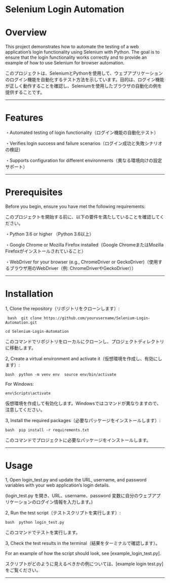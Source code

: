 

# Selenium Login Automation

# Overview

This project demonstrates how to automate the testing of a web application’s login functionality using Selenium with Python. The goal is to ensure that the login functionality works correctly and to provide an example of how to use Selenium for browser automation.

このプロジェクトは、SeleniumとPythonを使用して、ウェブアプリケーションのログイン機能を自動化するテスト方法を示しています。目的は、ログイン機能が正しく動作することを確認し、Seleniumを使用したブラウザの自動化の例を提供することです。

---
# Features

・Automated testing of login functionality（ログイン機能の自動化テスト）

・Verifies login success and failure scenarios（ログイン成功と失敗シナリオの検証）

・Supports configuration for different environments（異なる環境向けの設定サポート）

---
# Prerequisites

Before you begin, ensure you have met the following requirements:

このプロジェクトを開始する前に、以下の要件を満たしていることを確認してください。


・Python 3.6 or higher （Python 3.6以上）

・Google Chrome or Mozilla Firefox installed（Google ChromeまたはMozilla Firefoxがインストールされていること）

・WebDriver for your browser (e.g., ChromeDriver or GeckoDriver)（使用するブラウザ用のWebDriver（例: ChromeDriverやGeckoDriver））

---
# Installation

1, Clone the repository（リポジトリをクローンします）:

``` bash  git clone https://github.com/yourusername/Selenium-Login-Automation.git```

```cd Selenium-Login-Automation  ```
 
このコマンドでリポジトリをローカルにクローンし、プロジェクトディレクトリに移動します。


2, Create a virtual environment and activate it（仮想環境を作成し、有効にします）:

```bash  python -m venv env  source env/bin/activate ```

For Windows:

```env\Scripts\activate``` 

仮想環境を作成して有効化します。Windowsではコマンドが異なりますので、注意してください。



3, Install the required packages（必要なパッケージをインストールします）:

``` bash  pip install -r requirements.txt ```
 
 このコマンドでプロジェクトに必要なパッケージをインストールします。
 
---
# Usage

1, Open login_test.py and update the URL, username, and password variables with your web application’s login details.

(login_test.py を開き、URL、username、password 変数に自分のウェブアプリケーションのログイン情報を入力します。)



2, Run the test script（テストスクリプトを実行します）:

``` bash  python login_test.py  ```
 
このコマンドでテストを実行します。


3, Check the test results in the terminal（結果をターミナルで確認します）。

For an example of how the script should look, see [example_login_test.py].

スクリプトがどのように見えるべきかの例については、[example login test.py]をご覧ください。

---
